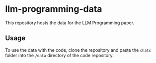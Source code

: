 # llm-programming-data

This repository hosts the data for the LLM Programming paper.

## Usage

To use the data with the code, clone the repository and paste the `chats` folder into the `/data` directory of the code repository.
